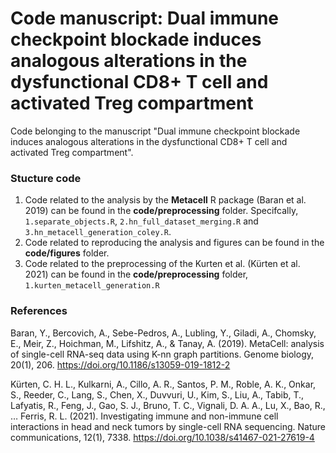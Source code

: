 # Code manuscript: Dual immune checkpoint blockade induces analogous alterations in the dysfunctional CD8+ T cell and activated Treg compartment

Code belonging to the manuscript "Dual immune checkpoint blockade induces analogous alterations in the dysfunctional CD8+ T cell and activated Treg compartment". 

### Stucture code
1. Code related to the analysis by the **Metacell** R package (Baran et al. 2019) can be found in the **code/preprocessing** folder. Specifcally, `1.separate_objects.R`, `2.hn_full_dataset_merging.R` and `3.hn_metacell_generation_coley.R`.
2. Code related to reproducing the analysis and figures can be found in the **code/figures** folder.
3. Code related to the preprocessing of the Kurten et al. (Kürten et al. 2021) can be found in the **code/preprocessing** folder, `1.kurten_metacell_generation.R`


### References
Baran, Y., Bercovich, A., Sebe-Pedros, A., Lubling, Y., Giladi, A., Chomsky, E., Meir, Z., Hoichman, M., Lifshitz, A., & Tanay, A. (2019). MetaCell: analysis of single-cell RNA-seq data using K-nn graph partitions. Genome biology, 20(1), 206. https://doi.org/10.1186/s13059-019-1812-2

Kürten, C. H. L., Kulkarni, A., Cillo, A. R., Santos, P. M., Roble, A. K., Onkar, S., Reeder, C., Lang, S., Chen, X., Duvvuri, U., Kim, S., Liu, A., Tabib, T., Lafyatis, R., Feng, J., Gao, S. J., Bruno, T. C., Vignali, D. A. A., Lu, X., Bao, R., … Ferris, R. L. (2021). Investigating immune and non-immune cell interactions in head and neck tumors by single-cell RNA sequencing. Nature communications, 12(1), 7338. https://doi.org/10.1038/s41467-021-27619-4
